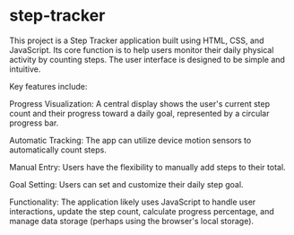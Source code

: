 # step-tracker

This project is a Step Tracker application built using HTML, CSS, and JavaScript. Its core function is to help users monitor their daily physical activity by counting steps. The user interface is designed to be simple and intuitive.

Key features include:

Progress Visualization: A central display shows the user's current step count and their progress toward a daily goal, represented by a circular progress bar.

Automatic Tracking: The app can utilize device motion sensors to automatically count steps.

Manual Entry: Users have the flexibility to manually add steps to their total.

Goal Setting: Users can set and customize their daily step goal.

Functionality: The application likely uses JavaScript to handle user interactions, update the step count, calculate progress percentage, and manage data storage (perhaps using the browser's local storage).
